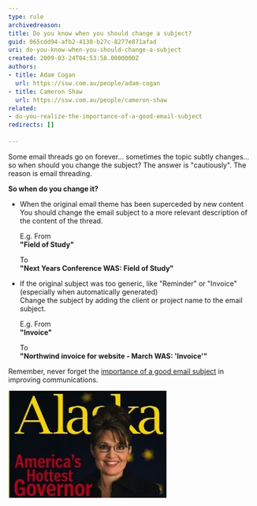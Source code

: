 ```yaml
---
type: rule
archivedreason: 
title: Do you know when you should change a subject?
guid: 065cdd94-afb2-4138-b27c-8277e871afad
uri: do-you-know-when-you-should-change-a-subject
created: 2009-03-24T04:53:58.0000000Z
authors:
- title: Adam Cogan
  url: https://ssw.com.au/people/adam-cogan
- title: Cameron Shaw
  url: https://ssw.com.au/people/cameron-shaw
related: 
- do-you-realize-the-importance-of-a-good-email-subject
redirects: []

---
```


Some email threads go on forever... sometimes the topic subtly changes... so when should you change the subject? The answer is "cautiously". The reason is email threading.

<!--endintro-->

**So when do you change it?**

* When the original email theme has been superceded by new content    
  You should change the email subject to a more relevant description of the content of the thread.
 
  E.g. From  
  **"Field of Study"** 
 
  To   
  **"Next Years Conference WAS: Field of Study"**
  
* If the original subject was too generic, like "Reminder" or "Invoice" (especially when automatically generated)   
  Change the subject by adding the client or project name to the email subject.
 
  E.g. From   
  **"Invoice"** 
 
  To   
  **"Northwind invoice for website - March WAS: 'Invoice'"**


Remember, never forget the [importance of a good email subject](/do-you-realize-the-importance-of-a-good-email-subject) in improving communications.

![Figure: Keep your email subject description up-to-date. Sarah Palin isn’t even a governor anymore](SarahPalin.jpg)

